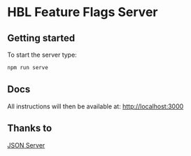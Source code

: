 # HBL Feature Flags Server

## Getting started

To start the server type:
```bash
npm run serve
```

## Docs
All instructions will then be available at:
[http://localhost:3000](http://localhost:3000)

## Thanks to
[JSON Server](https://github.com/typicode/json-server)
